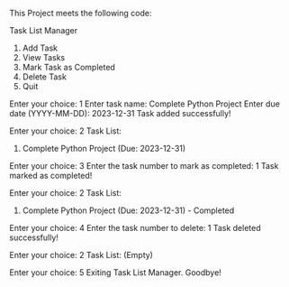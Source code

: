 This Project meets the following code:

Task List Manager

1. Add Task
2. View Tasks
3. Mark Task as Completed
4. Delete Task
5. Quit

Enter your choice: 1
Enter task name: Complete Python Project
Enter due date (YYYY-MM-DD): 2023-12-31
Task added successfully!

Enter your choice: 2
Task List:
1. Complete Python Project (Due: 2023-12-31)

Enter your choice: 3
Enter the task number to mark as completed: 1
Task marked as completed!

Enter your choice: 2
Task List:
1. Complete Python Project (Due: 2023-12-31) - Completed

Enter your choice: 4
Enter the task number to delete: 1
Task deleted successfully!

Enter your choice: 2
Task List: (Empty)

Enter your choice: 5
Exiting Task List Manager. Goodbye!
